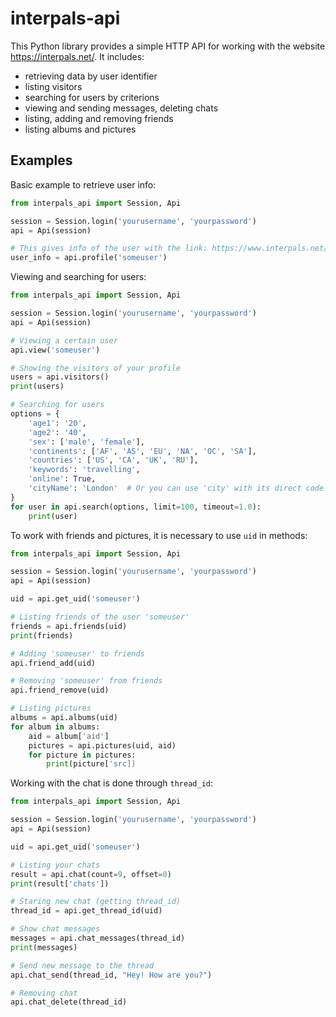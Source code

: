 # interpals-api

This Python library provides a simple HTTP API for working with the website https://interpals.net/. It includes:

* retrieving data by user identifier
* listing visitors
* searching for users by criterions
* viewing and sending messages, deleting chats
* listing, adding and removing friends
* listing albums and pictures

## Examples

Basic example to retrieve user info:

```python
from interpals_api import Session, Api

session = Session.login('yourusername', 'yourpassword')
api = Api(session)

# This gives info of the user with the link: https://www.interpals.net/someuser
user_info = api.profile('someuser')
```

Viewing and searching for users:

```python
from interpals_api import Session, Api

session = Session.login('yourusername', 'yourpassword')
api = Api(session)

# Viewing a certain user
api.view('someuser')

# Showing the visitors of your profile
users = api.visitors()
print(users)

# Searching for users
options = {
    'age1': '20',
    'age2': '40',
    'sex': ['male', 'female'],
    'continents': ['AF', 'AS', 'EU', 'NA', 'OC', 'SA'],
    'countries': ['US', 'CA', 'UK', 'RU'],
    'keywords': 'travelling',
    'online': True,
    'cityName': 'London'  # Or you can use 'city' with its direct code on the website (it's faster)
}
for user in api.search(options, limit=100, timeout=1.0):
    print(user)
```

To work with friends and pictures, it is necessary to use `uid` in methods:

```python
from interpals_api import Session, Api

session = Session.login('yourusername', 'yourpassword')
api = Api(session)

uid = api.get_uid('someuser')

# Listing friends of the user 'someuser'
friends = api.friends(uid)
print(friends)

# Adding 'someuser' to friends
api.friend_add(uid)

# Removing 'someuser' from friends
api.friend_remove(uid)

# Listing pictures
albums = api.albums(uid)
for album in albums:
    aid = album['aid']
    pictures = api.pictures(uid, aid)
    for picture in pictures:
        print(picture['src])
```

Working with the chat is done through `thread_id`:

```python
from interpals_api import Session, Api

session = Session.login('yourusername', 'yourpassword')
api = Api(session)

uid = api.get_uid('someuser')

# Listing your chats
result = api.chat(count=9, offset=0)
print(result['chats'])

# Staring new chat (getting thread_id)
thread_id = api.get_thread_id(uid)

# Show chat messages
messages = api.chat_messages(thread_id)
print(messages)

# Send new message to the thread
api.chat_send(thread_id, "Hey! How are you?")

# Removing chat
api.chat_delete(thread_id)
```
